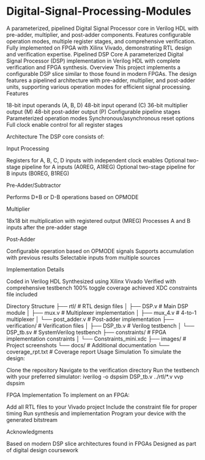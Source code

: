 # Digital-Signal-Processing-Modules
A parameterized, pipelined Digital Signal Processor core in Verilog HDL with pre-adder, multiplier, and post-adder components. Features configurable operation modes, multiple register stages, and comprehensive verification. Fully implemented on FPGA with Xilinx Vivado, demonstrating RTL design and verification expertise. Pipelined DSP Core A parameterized Digital Signal Processor (DSP) implementation in Verilog HDL with complete verification and FPGA synthesis. Overview This project implements a configurable DSP slice similar to those found in modern FPGAs. The design features a pipelined architecture with pre-adder, multiplier, and post-adder units, supporting various operation modes for efficient signal processing. Features

18-bit input operands (A, B, D) 48-bit input operand (C) 36-bit multiplier output (M) 48-bit post-adder output (P) Configurable pipeline stages Parameterized operation modes Synchronous/asynchronous reset options Full clock enable control for all register stages

Architecture The DSP core consists of:

Input Processing

Registers for A, B, C, D inputs with independent clock enables Optional two-stage pipeline for A inputs (A0REG, A1REG) Optional two-stage pipeline for B inputs (B0REG, B1REG)

Pre-Adder/Subtractor

Performs D+B or D-B operations based on OPMODE

Multiplier

18x18 bit multiplication with registered output (MREG) Processes A and B inputs after the pre-adder stage

Post-Adder

Configurable operation based on OPMODE signals Supports accumulation with previous results Selectable inputs from multiple sources

Implementation Details

Coded in Verilog HDL Synthesized using Xilinx Vivado Verified with comprehensive testbench 100% toggle coverage achieved XDC constraints file included

Directory Structure ├── rtl/ # RTL design files │ ├── DSP.v # Main DSP module │ ├── mux.v # Multiplexer implementation │ ├── mux_4.v # 4-to-1 multiplexer │ └── post_adder.v # Post-adder implementation ├── verification/ # Verification files │ ├── DSP_tb.v # Verilog testbench │ └── DSP_tb.sv # SystemVerilog testbench ├── constraints/ # FPGA implementation constraints │ └── Constraints_mini.xdc ├── images/ # Project screenshots └── docs/ # Additional documentation └── coverage_rpt.txt # Coverage report Usage Simulation To simulate the design:

Clone the repository Navigate to the verification directory Run the testbench with your preferred simulator: iverilog -o dspsim DSP_tb.v ../rtl/*.v vvp dspsim

FPGA Implementation To implement on an FPGA:

Add all RTL files to your Vivado project Include the constraint file for proper timing Run synthesis and implementation Program your device with the generated bitstream

Acknowledgments

Based on modern DSP slice architectures found in FPGAs Designed as part of digital design coursework
